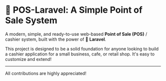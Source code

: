 # 🛒 POS-Laravel: A Simple Point of Sale System

A modern, simple, and ready-to-use web-based **Point of Sale (POS)** / cashier system, built with the power of 🐘 **Laravel**.



This project is designed to be a solid foundation for anyone looking to build a cashier application for a small business, cafe, or retail shop. It's easy to customize and extend!

---

All contributions are highly appreciated!
